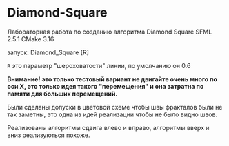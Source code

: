 # Diamond-Square
Лабораторная работа по созданию алгоритма Diamond Square
SFML 2.5.1 CMake 3.16

запуск: Diamond_Square [R]

`R`  это параметр "шероховатости" линии, по умолчанию он 0.6

**Внимание! это только тестовый вариант не двигайте очень много по оси Х, это только идея такого "перемещения" и она затратна по памяти для больших перемещений.**

Были сделаны допуски в цветовой схеме чтобы швы фракталов были не так заметны, это одна из идей реализации чтобы не было видно швов.

Реализованы алгоритмы сдвига влево и вправо, алгоритмы вверх и вниз реализуються похоже.